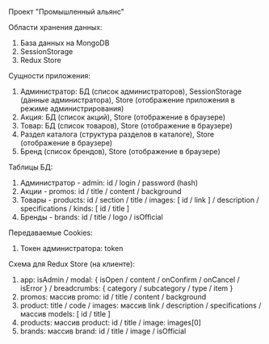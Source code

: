 Проект "Промышленный альянс"

Области хранения данных:

1. База данных на MongoDB
2. SessionStorage
3. Redux Store

Сущности приложения:

1. Администратор: БД (список администраторов), SessionStorage (данные администратора), Store (отображение приложения в
   режиме администрирования)
2. Акция: БД (список акций), Store (отображение в браузере)
3. Товар: БД (список товаров), Store (отображение в браузере)
4. Раздел каталога (структура разделов в каталоге), Store (отображение в браузере)
5. Бренд (список брендов), Store (отображение в браузере)

Таблицы БД:

1. Администратор - admin: id / login / password (hash)
2. Акции - promos: id / title / content / background
3. Товары - products: id / section / title / images: [ id / link ] / description / specifications /
   kinds: [ id / title ]
4. Бренды - brands: id / title / logo / isOfficial

Передаваемые Cookies:

1. Токен администратора: token

Схема для Redux Store (на клиенте):

1. app: isAdmin / modal: { isOpen / content / onConfirm / onCancel / isError } / breadcrumbs: { category / subcategory / type / item }
2. promos: массив promo: id / title / content / background
3. product: title / code / images: массив link / description / specifications / массив models: [ id / title ]
4. products: массив product: id / title / image: images[0]
5. brands: массив brand: id / title / image / isOfficial
